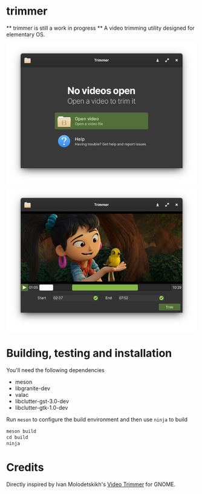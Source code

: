 # trimmer
** trimmer is still a work in progress **
A video trimming utility designed for elementary OS.

![Welcome screen screenshot](data/screenshot-welcome.png)
![Trimming screen screenshot](data/screenshot-trim.png)

# Building, testing and installation
You'll need the following dependencies
- meson
- libgranite-dev
- valac
- libclutter-gst-3.0-dev
- libclutter-gtk-1.0-dev

Run `meson` to configure the build environment and then use `ninja` to build
```
meson build
cd build
ninja
```
# Credits
Directly inspired by Ivan Molodetskikh's [Video Trimmer](https://gitlab.gnome.org/YaLTeR/video-trimmer) for GNOME.
